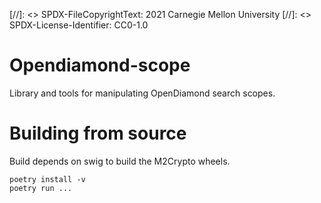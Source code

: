 [//]: <> SPDX-FileCopyrightText: 2021 Carnegie Mellon University
[//]: <> SPDX-License-Identifier: CC0-1.0

# Opendiamond-scope

Library and tools for manipulating OpenDiamond search scopes.


# Building from source

Build depends on swig to build the M2Crypto wheels.

    poetry install -v
    poetry run ...

